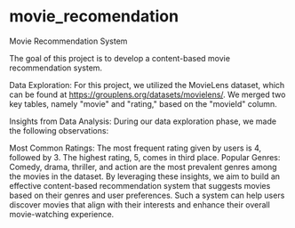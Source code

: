 # movie_recomendation

Movie Recommendation System

The goal of this project is to develop a content-based movie recommendation system.

Data Exploration:
For this project, we utilized the MovieLens dataset, which can be found at https://grouplens.org/datasets/movielens/. We merged two key tables, namely "movie" and "rating," based on the "movieId" column.

Insights from Data Analysis:
During our data exploration phase, we made the following observations:

Most Common Ratings: The most frequent rating given by users is 4, followed by 3. The highest rating, 5, comes in third place.
Popular Genres: Comedy, drama, thriller, and action are the most prevalent genres among the movies in the dataset.
By leveraging these insights, we aim to build an effective content-based recommendation system that suggests movies based on their genres and user preferences. Such a system can help users discover movies that align with their interests and enhance their overall movie-watching experience.
